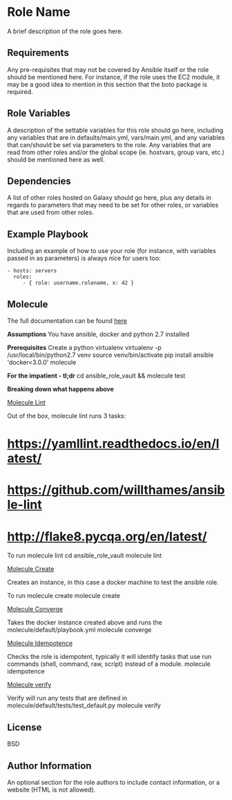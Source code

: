 Role Name
=========

A brief description of the role goes here.

Requirements
------------

Any pre-requisites that may not be covered by Ansible itself or the role should be mentioned here. For instance, if the role uses the EC2 module, it may be a good idea to mention in this section that the boto package is required.

Role Variables
--------------

A description of the settable variables for this role should go here, including any variables that are in defaults/main.yml, vars/main.yml, and any variables that can/should be set via parameters to the role. Any variables that are read from other roles and/or the global scope (ie. hostvars, group vars, etc.) should be mentioned here as well.

Dependencies
------------

A list of other roles hosted on Galaxy should go here, plus any details in regards to parameters that may need to be set for other roles, or variables that are used from other roles.

Example Playbook
----------------

Including an example of how to use your role (for instance, with variables passed in as parameters) is always nice for users too:

    - hosts: servers
      roles:
         - { role: username.rolename, x: 42 }

Molecule
--------

The full documentation can be found [here](http://molecule.readthedocs.io/en/latest/)

**Assumptions**
You have ansible, docker and python 2.7 installed

**Prerequisites**
Create a python virtualenv
    virtualenv -p /usr/local/bin/python2.7 venv
    source venv/bin/activate
    pip install ansible 'docker<3.0.0' molecule

**For the impatient - tl;dr**
   cd ansible_role_vault && molecule test

**Breaking down what happens above**

[Molecule Lint](http://molecule.readthedocs.io/en/latest/usage.html#lint)

Out of the box, molecule lint runs 3 tasks:
# https://yamllint.readthedocs.io/en/latest/
# https://github.com/willthames/ansible-lint
# http://flake8.pycqa.org/en/latest/

To run molecule lint
    cd ansible_role_vault
    molecule lint

[Molecule Create](http://molecule.readthedocs.io/en/latest/usage.html#create)

Creates an instance, in this case a docker machine to test the ansible role.

To run molecule create
    molecule create

[Molecule Converge](http://molecule.readthedocs.io/en/latest/usage.html#converge)

Takes the docker instance created above and runs the molecule/default/playbook.yml
    molecule converge

[Molecule Idempotence](https://molecule.readthedocs.io/en/latest/usage.html#idempotence)

Checks the role is idempotent, typically it will identify tasks that use run commands (shell, command, raw, script) instead of a module.
    molecule idempotence

[Molecule verify](https://molecule.readthedocs.io/en/latest/usage.html#verify)

Verify will run any tests that are defined in molecule/default/tests/test_default.py
    molecule verify


License
-------

BSD

Author Information
------------------

An optional section for the role authors to include contact information, or a website (HTML is not allowed).
